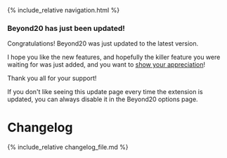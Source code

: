 {% include_relative navigation.html %}

### Beyond20 has just been updated!

Congratulations! Beyond20 was just updated to the latest version.

I hope you like the new features, and hopefully the killer feature you were waiting for was just added, and you want to [show your appreciation](https://paypal.me/KaKaRoTo)!

Thank you all for your support!

If you don't like seeing this update page every time the extension is updated, you can always disable it in the Beyond20 options page.

# Changelog

{% include_relative changelog_file.md %}